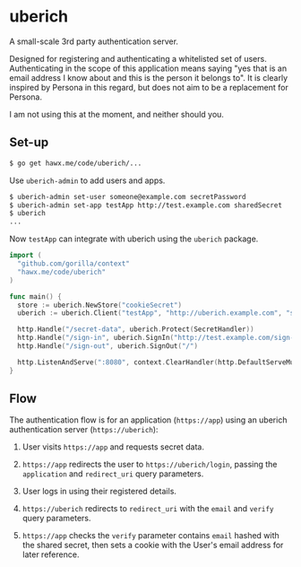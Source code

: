 # uberich

A small-scale 3rd party authentication server.

Designed for registering and authenticating a whitelisted set of
users. Authenticating in the scope of this application means saying "yes that is
an email address I know about and this is the person it belongs to". It is
clearly inspired by Persona in this regard, but does not aim to be a replacement
for Persona.

I am not using this at the moment, and neither should you.


## Set-up

```bash
$ go get hawx.me/code/uberich/...
```

Use `uberich-admin` to add users and apps.

```bash
$ uberich-admin set-user someone@example.com secretPassword
$ uberich-admin set-app testApp http://test.example.com sharedSecret
$ uberich
...
```

Now `testApp` can integrate with uberich using the `uberich` package.

```go
import (
  "github.com/gorilla/context"
  "hawx.me/code/uberich"
)

func main() {
  store := uberich.NewStore("cookieSecret")
  uberich := uberich.Client("testApp", "http://uberich.example.com", "sharedSecret", store)

  http.Handle("/secret-data", uberich.Protect(SecretHandler))
  http.Handle("/sign-in", uberich.SignIn("http://test.example.com/sign-in", "/secret-data"))
  http.Handle("/sign-out", uberich.SignOut("/")

  http.ListenAndServe(":8080", context.ClearHandler(http.DefaultServeMux))
}
```


## Flow

The authentication flow is for an application (`https://app`) using an uberich
authentication server (`https://uberich`):

1. User visits `https://app` and requests secret data.

2. `https://app` redirects the user to `https://uberich/login`, passing the
   `application` and `redirect_uri` query parameters.

3. User logs in using their registered details.

4. `https://uberich` redirects to `redirect_uri` with the `email` and `verify`
   query parameters.

5. `https://app` checks the `verify` parameter contains `email` hashed with the
   shared secret, then sets a cookie with the User's email address for later
   reference.
